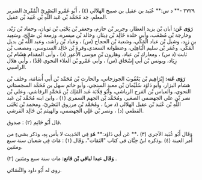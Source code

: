 ٣٧٢٩ -** د س:** عُبَيد بن عقيل بن صبيح الهلالي (٤) ، أَبُو عَمْرو البَصْرِيّ الْمُقْرِئ الضرير المعلم، جد مُحَمَّد بْن عَبد اللَّهِ بْن عُبَيد بْن عقيل.

**رَوَى عَن:** أبان بْن يزيد العطار، وجرير بْن حازم، وجعفر بْن يَحْيَى بْن ثوبان، وحماد بْن زَيْد، وخارجة بْن مُصْعَب، وأبي خلدة خَالِد بْن دِينَار، وخالد بْن ميسرة، وزمعة بْن صَالِح، وسَعِيد بن زيد، وشبل بْن عباد الْمَكِّي، وشعبة بْن الحجاج (س) ، وعباد بْن راشد، وعبد اللَّه بْن بديل الْمَكِّي، وعُمَر بْن سليم الْبَاهِلِي، وعنطوانة السعدي،وقرة بْن خَالِد السدوسي، ومصعب بْن ثابت (د س) ، ومعارك بْن عباد، وهارون بْن موسى الأَعور (د) ، وأبي المقدام هِشَام بْن زِيَاد، ويونس بْن أَبي إِسْحَاق (س) ، وأبي عَمْرو بْن العلاء النحوي (قَدْ) ، وأبي هلال الراسبي.

**رَوَى عَنه:** إِبْرَاهِيم بْن يَعْقُوبَ الجوزجاني، والحارث بْن مُحَمَّد بْن أَبي أُسَامَة، وخلف بْن هشام البزار، وأبو دَاوُد سُلَيْمان بْن معبد السنجي، وأبو حاتم سهل بن مُحَمَّد السجستاني النحوي، والعباس بْن الفرج الرياشي، وأَبُو قِلَابَة عَبد المَلِك بْن مُحَمَّدٍ الرقاشي، وعلي بْن نصر بْن علي الجهضمي الصغير، ومُحَمَّد بْن الجهم السمري (١) ، وابن ابنه مُحَمَّد بْن عَبد اللَّهِ بْن عُبَيد بْن عقيل الهلالي (د س) ، ومُحَمَّد بْن مرزوق البَصْرِيّ، ومحمد بْن يَحْيَى القطعي (د) ، ونصر بْن عَلِي الجهضمي، والهيثم بْن خَالِد القرشي.

قال أَبُو حَاتِم (٢) : صدوق.

وَقَال أَبُو عُبَيد الآجري (٣) ،** عَن أبي دَاوُد:** هُوَ فِي الحَدِيث لا بأس بِهِ، وذكر بشيءٍ من أمر العينة (٤) .وذكره ابنُ حِبَّان في كتاب "الثقات"، وَقَال (١) : مَاتَ فِي شعبان سنة سبع ومئتين.

**وَقَال عبدا لباقي بْن قانع:** مات سنة سبع ومئتين (٢) .

روى له أَبُو داود والنَّسَائي.